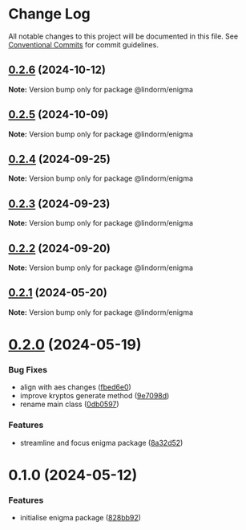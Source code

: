 # Change Log

All notable changes to this project will be documented in this file.
See [Conventional Commits](https://conventionalcommits.org) for commit guidelines.

## [0.2.6](https://github.com/lindorm-io/monorepo/compare/@lindorm/enigma@0.2.5...@lindorm/enigma@0.2.6) (2024-10-12)

**Note:** Version bump only for package @lindorm/enigma

## [0.2.5](https://github.com/lindorm-io/monorepo/compare/@lindorm/enigma@0.2.4...@lindorm/enigma@0.2.5) (2024-10-09)

**Note:** Version bump only for package @lindorm/enigma

## [0.2.4](https://github.com/lindorm-io/monorepo/compare/@lindorm/enigma@0.2.3...@lindorm/enigma@0.2.4) (2024-09-25)

**Note:** Version bump only for package @lindorm/enigma

## [0.2.3](https://github.com/lindorm-io/monorepo/compare/@lindorm/enigma@0.2.2...@lindorm/enigma@0.2.3) (2024-09-23)

**Note:** Version bump only for package @lindorm/enigma

## [0.2.2](https://github.com/lindorm-io/monorepo/compare/@lindorm/enigma@0.2.1...@lindorm/enigma@0.2.2) (2024-09-20)

**Note:** Version bump only for package @lindorm/enigma

## [0.2.1](https://github.com/lindorm-io/monorepo/compare/@lindorm/enigma@0.2.0...@lindorm/enigma@0.2.1) (2024-05-20)

**Note:** Version bump only for package @lindorm/enigma

# [0.2.0](https://github.com/lindorm-io/monorepo/compare/@lindorm/enigma@0.1.0...@lindorm/enigma@0.2.0) (2024-05-19)

### Bug Fixes

- align with aes changes ([fbed6e0](https://github.com/lindorm-io/monorepo/commit/fbed6e05e334ada373a443c2b9c09224771d86bf))
- improve kryptos generate method ([9e7098d](https://github.com/lindorm-io/monorepo/commit/9e7098d4b219b11140e28e554ffd573204772249))
- rename main class ([0db0597](https://github.com/lindorm-io/monorepo/commit/0db0597e9b822b350f8b8c4d8295d85d60ff0fa1))

### Features

- streamline and focus enigma package ([8a32d52](https://github.com/lindorm-io/monorepo/commit/8a32d5293f03497f0e53e731195721e85364580d))

# 0.1.0 (2024-05-12)

### Features

- initialise enigma package ([828bb92](https://github.com/lindorm-io/monorepo/commit/828bb9280cd4737509a08632d5e332f05d8d6e9b))
